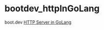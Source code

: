 # bootdev_httpInGoLang
boot.dev [HTTP Server in GoLang](https://www.youtube.com/watch?v=FknTw9bJsXM)
